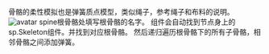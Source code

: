 骨骼的柔性模拟也是弹簧质点模型，类似绳子，参考绳子和布料的说明。
![avatar](./restore.png)
spine根骨骼处填写根骨骼的名字。
组件会自动找到节点身上的sp.Skeleton组件。并找到对应根骨骼。
然后递归遍历根骨骼下的所有子骨骼，相邻骨骼之间添加弹簧。